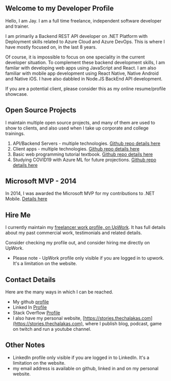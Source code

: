 ## Welcome to my Developer Profile

Hello, I am Jay. I am a full time freelance, independent software developer and trainer. 

I am primarily a Backend REST API developer on .NET Platform with Deployment skills related to Azure Cloud and Azure DevOps. This is where I have mostly focused on, in the last 8 years. 

Of course, it is impossible to focus on one speciality in the current developer situation. To complement these backend development skills, I am familar with developing web apps using JavaScript and React. I am also familiar with mobile app development using React Native, Native Android and Native iOS. I have also dabbled in Node.JS BackEnd API development. 

If you are a potential client, please consider this as my online resume/profile showcase.

## Open Source Projects

I maintain multiple open source projects, and many of them are used to show to clients, and also used when I take up corporate and college trainings.

1. API/Backend Servers - multiple technologies. [Github repo details here](https://github.com/Jay-study-nildana/ProjectWTPublicRepos/tree/master/apiservers)
1. Client apps - multiple technologies. [Github repo details here](https://github.com/Jay-study-nildana/ProjectWTPublicRepos/tree/master/apps)
1. Basic web programming tutorial textbook. [Github repo details here](https://github.com/Jay-study-nildana/Tutorials)
1. Studying COVID19 with Azure ML for future projections. [Github repo details here](https://github.com/Jay-study-nildana/AzureMLPublic/tree/master/COVID19)

## Microsoft MVP - 2014

In 2014, I was awarded the Microsoft MVP for my contributions to .NET Mobile. [Details here](https://mvp.microsoft.com/en-us/PublicProfile/5000415)

## Hire Me

I currently maintain my [freelancer work profile, on UpWork](https://www.upwork.com/freelancers/~01904029c2e21585f4). It has full details about my past commercial work, testimonials and related details. 

Consider checking my profile out, and consider hiring me directly on UpWork. 

* Please note - UpWork profile only visible if you are logged in to upwork. It's a limitation on the website.

## Contact Details

Here are the many ways in which I can be reached. 

- My github [profile](https://github.com/Jay-study-nildana)
- Linked In [Profile](https://www.linkedin.com/in/vijayasimhabr)
- Stack Overflow [Profile](https://stackoverflow.com/story/vijayasimhabr)
- I also have my personal website, [https://stories.thechalakas.com](https://stories.thechalakas.com), where I publish blog, podcast, game on twitch and run a youtube channel.

## Other Notes

- LinkedIn profile only visible if you are logged in to LinkedIn. It's a limitation on the website.
- my email address is available on github, linked in and on my personal website.
